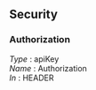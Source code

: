 
<a name="securityscheme"></a>
## Security

<a name="authorization"></a>
### Authorization
*Type* : apiKey  
*Name* : Authorization  
*In* : HEADER




